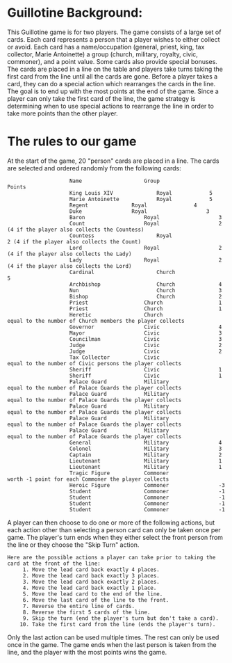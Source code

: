 # Guillotine Background:
This Guillotine game is for two players. The game consists of a large set of cards. Each card represents a person that a player wishes to either collect or avoid. Each card has a name/occupation (general, priest, king, tax collector, Marie Antoinette) a group (church, military, royalty, civic, commoner), and a point value. Some cards also provide special bonuses. The cards are placed in a line on the table and players take turns taking the first card from the line until all the cards are gone. Before a player takes a card, they can do a special action which rearranges the cards in the line. The goal is to end up with the most points at the end of the game. Since a player can only take the first card of the line, the game strategy is determining when to use special actions to rearrange the line in order to take more points than the other player.

# The rules to our game
At the start of the game, 20 "person" cards are placed in a line. The cards are selected and ordered randomly from the following cards:

                        Name	                Group	              Points
                        King Louis XIV              Royal            5
                        Marie Antoinette            Royal            5
                        Regent		        Royal		        4
                        Duke		        Royal	                3
                        Baron	                Royal	                3
                        Count	                Royal	                2 (4 if the player also collects the Countess)
                        Countess	                Royal	                2 (4 if the player also collects the Count)
                        Lord	                Royal	                2 (4 if the player also collects the Lady)
                        Lady	                Royal	                2 (4 if the player also collects the Lord)
                        Cardinal	                Church	                5
                        Archbishop	                Church	            4
                        Nun	                        Church	            3
                        Bishop	                    Church	            2
                        Priest	                Church	                1
                        Priest	                Church	                1
                        Heretic	                Church	                equal to the number of Church members the player collects
                        Governor	            Civic	                4
                        Mayor	                Civic	                3
                        Councilman	            Civic	                3
                        Judge	                Civic	                2
                        Judge	                Civic	                2
                        Tax Collector	        Civic	                equal to the number of Civic persons the player collects
                        Sheriff	                Civic	                1
                        Sheriff	                Civic	                1
                        Palace Guard	        Military	            equal to the number of Palace Guards the player collects
                        Palace Guard	        Military	            equal to the number of Palace Guards the player collects
                        Palace Guard	        Military	            equal to the number of Palace Guards the player collects
                        Palace Guard	        Military	            equal to the number of Palace Guards the player collects
                        Palace Guard	        Military	            equal to the number of Palace Guards the player collects
                        General	                Military	            4
                        Colonel	                Military	            3
                        Captain		            Military	            2
                        Lieutenant	            Military	            1
                        Lieutenant	            Military	            1
                        Tragic Figure	        Commoner	            worth -1 point for each Commoner the player collects
                        Heroic Figure	        Commoner	            -3
                        Student		            Commoner	            -1
                        Student	                Commoner		        -1
                        Student		            Commoner	           	-1
                        Student		            Commoner	           	-1

A player can then choose to do one or more of the following actions, but each action other than selecting a person card can only be taken once per game. The player's turn ends when they either select the front person from the line or they choose the "Skip Turn" action.

    Here are the possible actions a player can take prior to taking the card at the front of the line:
         1. Move the lead card back exactly 4 places.
         2. Move the lead card back exactly 3 places.
         3. Move the lead card back exactly 2 places.
         4. Move the lead card back exactly 1 place.
         5. Move the lead card to the end of the line.
         6. Move the last card of the line to the front.
         7. Reverse the entire line of cards.
         8. Reverse the first 5 cards of the line.
         9. Skip the turn (end the player's turn but don't take a card).
        10. Take the first card from the line (ends the player's turn).

Only the last action can be used multiple times. The rest can only be used once in the game.
The game ends when the last person is taken from the line, and the player with the most points wins the game.



